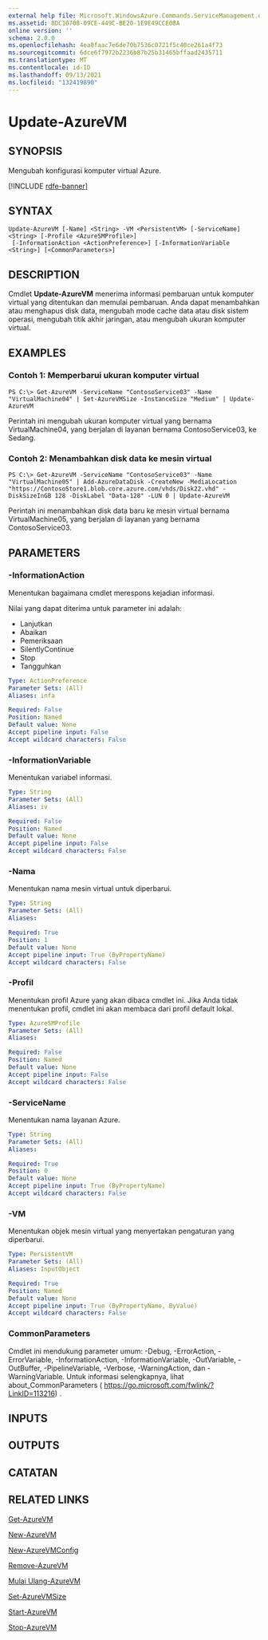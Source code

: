 ```yaml
---
external help file: Microsoft.WindowsAzure.Commands.ServiceManagement.dll-Help.xml
ms.assetid: 8DC10708-09CE-449C-BE20-1E9E49CCE08A
online version: ''
schema: 2.0.0
ms.openlocfilehash: 4ea8faac7e6de70b7536c0721f5c40ce261a4f73
ms.sourcegitcommit: 6dce6f7972b2236b87b25b31465bffaad2435711
ms.translationtype: MT
ms.contentlocale: id-ID
ms.lasthandoff: 09/13/2021
ms.locfileid: "132419890"
---
```

# Update-AzureVM

## SYNOPSIS
Mengubah konfigurasi komputer virtual Azure.

[!INCLUDE [rdfe-banner](../../includes/rdfe-banner.md)]

## SYNTAX

```
Update-AzureVM [-Name] <String> -VM <PersistentVM> [-ServiceName] <String> [-Profile <AzureSMProfile>]
 [-InformationAction <ActionPreference>] [-InformationVariable <String>] [<CommonParameters>]
```

## DESCRIPTION
Cmdlet **Update-AzureVM** menerima informasi pembaruan untuk komputer virtual yang ditentukan dan memulai pembaruan.
Anda dapat menambahkan atau menghapus disk data, mengubah mode cache data atau disk sistem operasi, mengubah titik akhir jaringan, atau mengubah ukuran komputer virtual.

## EXAMPLES

### Contoh 1: Memperbarui ukuran komputer virtual
```
PS C:\> Get-AzureVM -ServiceName "ContosoService03" -Name "VirtualMachine04" | Set-AzureVMSize -InstanceSize "Medium" | Update-AzureVM
```

Perintah ini mengubah ukuran komputer virtual yang bernama VirtualMachine04, yang berjalan di layanan bernama ContosoService03, ke Sedang.

### Contoh 2: Menambahkan disk data ke mesin virtual
```
PS C:\> Get-AzureVM -ServiceName "ContosoService03" -Name "VirtualMachine05" | Add-AzureDataDisk -CreateNew -MediaLocation "https://ContosoStore1.blob.core.azure.com/vhds/Disk22.vhd" -DiskSizeInGB 128 -DiskLabel "Data-128" -LUN 0 | Update-AzureVM
```

Perintah ini menambahkan disk data baru ke mesin virtual bernama VirtualMachine05, yang berjalan di layanan yang bernama ContosoService03.

## PARAMETERS

### -InformationAction
Menentukan bagaimana cmdlet merespons kejadian informasi.

Nilai yang dapat diterima untuk parameter ini adalah:

- Lanjutkan
- Abaikan
- Pemeriksaan
- SilentlyContinue
- Stop
- Tangguhkan

```yaml
Type: ActionPreference
Parameter Sets: (All)
Aliases: infa

Required: False
Position: Named
Default value: None
Accept pipeline input: False
Accept wildcard characters: False
```

### -InformationVariable
Menentukan variabel informasi.

```yaml
Type: String
Parameter Sets: (All)
Aliases: iv

Required: False
Position: Named
Default value: None
Accept pipeline input: False
Accept wildcard characters: False
```

### -Nama
Menentukan nama mesin virtual untuk diperbarui.

```yaml
Type: String
Parameter Sets: (All)
Aliases: 

Required: True
Position: 1
Default value: None
Accept pipeline input: True (ByPropertyName)
Accept wildcard characters: False
```

### -Profil
Menentukan profil Azure yang akan dibaca cmdlet ini.
Jika Anda tidak menentukan profil, cmdlet ini akan membaca dari profil default lokal.

```yaml
Type: AzureSMProfile
Parameter Sets: (All)
Aliases: 

Required: False
Position: Named
Default value: None
Accept pipeline input: False
Accept wildcard characters: False
```

### -ServiceName
Menentukan nama layanan Azure.

```yaml
Type: String
Parameter Sets: (All)
Aliases: 

Required: True
Position: 0
Default value: None
Accept pipeline input: True (ByPropertyName)
Accept wildcard characters: False
```

### -VM
Menentukan objek mesin virtual yang menyertakan pengaturan yang diperbarui.

```yaml
Type: PersistentVM
Parameter Sets: (All)
Aliases: InputObject

Required: True
Position: Named
Default value: None
Accept pipeline input: True (ByPropertyName, ByValue)
Accept wildcard characters: False
```

### CommonParameters
Cmdlet ini mendukung parameter umum: -Debug, -ErrorAction, -ErrorVariable, -InformationAction, -InformationVariable, -OutVariable, -OutBuffer, -PipelineVariable, -Verbose, -WarningAction, dan -WarningVariable. Untuk informasi selengkapnya, lihat about_CommonParameters ( https://go.microsoft.com/fwlink/?LinkID=113216) .

## INPUTS

## OUTPUTS

## CATATAN

## RELATED LINKS

[Get-AzureVM](./Get-AzureVM.md)

[New-AzureVM](./New-AzureVM.md)

[New-AzureVMConfig](./New-AzureVMConfig.md)

[Remove-AzureVM](./Remove-AzureVM.md)

[Mulai Ulang-AzureVM](./Restart-AzureVM.md)

[Set-AzureVMSize](./Set-AzureVMSize.md)

[Start-AzureVM](./Start-AzureVM.md)

[Stop-AzureVM](./Stop-AzureVM.md)


